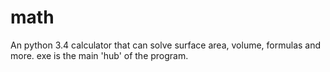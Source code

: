 # math
An python 3.4 calculator that can solve surface area, volume, formulas
and more. exe is the main 'hub' of the program.
